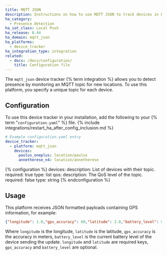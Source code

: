 ```yaml
---
title: MQTT JSON
description: Instructions on how to use MQTT JSON to track devices in Home Assistant.
ha_category:
  - Presence detection
ha_iot_class: Local Push
ha_release: 0.44
ha_domain: mqtt_json
ha_platforms:
  - device_tracker
ha_integration_type: integration
related:
  - docs: /docs/configuration/
    title: Configuration file
---
```


The `mqtt_json` device tracker {% term integration %} allows you to detect presence by monitoring an MQTT topic for new locations. To use this platform, you specify a unique topic for each device.

## Configuration

To use this device tracker in your installation, add the following to your {% term "`configuration.yaml`" %} file.
{% include integrations/restart_ha_after_config_inclusion.md %}

```yaml
# Example configuration.yaml entry
device_tracker:
  - platform: mqtt_json
    devices:
      paulus_oneplus: location/paulus
      annetherese_n4: location/annetherese
```

{% configuration %}
devices:
  description: List of devices with their topic.
  required: true
  type: list
qos:
  description: The QoS level of the topic.
  required: false
  type: string
{% endconfiguration %}

## Usage

This platform receives JSON formatted payloads containing GPS information, for example:

```json
{"longitude": 1.0,"gps_accuracy": 60,"latitude": 2.0,"battery_level": 99.9}
```

Where `longitude` is the longitude, `latitude` is the latitude, `gps_accuracy` is the accuracy in meters, `battery_level` is the current battery level of the device sending the update.
`longitude` and `latitude` are required keys, `gps_accuracy` and `battery_level` are optional.
